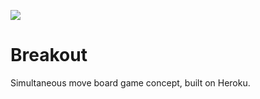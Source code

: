 ![](https://travis-ci.org/dchanman/breakout.svg?branch=master)
# Breakout
Simultaneous move board game concept, built on Heroku.